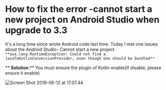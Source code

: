 # How to fix the error -cannot start a new project on Android Studio when upgrade to 3.3

It's a long time since wrote Android code last time.
Today I met one issues about the Android Studio- Cannot start a new project.
`**ava.lang.RuntimeException: Could not find a JavaToKotlinConversionProvider, even though one should be bundled**`

**	**Solution**:**
	You must ensure the plugin of Kotlin enable(If disable, please ensure it enable)
	

![Screen Shot 2019-06-12 at 17.07.44](media/15603301938596/Screen%20Shot%202019-06-12%20at%2017.07.44.png)


